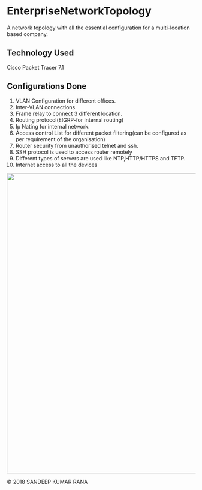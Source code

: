 # EnterpriseNetworkTopology
A network topology with all the essential configuration for a multi-location based company.

## Technology Used
   Cisco Packet Tracer 7.1

## Configurations Done
1. VLAN Configuration for different offices.
2. Inter-VLAN connections.
3. Frame relay to connect 3 different location.
4. Routing protocol(EIGRP-for internal routing)
5. Ip Nating for internal network.
6. Access control List for different packet filtering(can be configured as per requirement of the organisation)
7. Router security from unauthorised telnet and ssh.
8. SSH protocol is used to access router remotely
9. Different types of servers are used like NTP,HTTP/HTTPS and TFTP.
10. Internet access to all the devices

<img height="800" width="1000" src="https://github.com/sandeep3119/EnterpriseNetworkTopology/blob/master/image/topologyDiagram.png">

   © 2018 SANDEEP KUMAR RANA 
